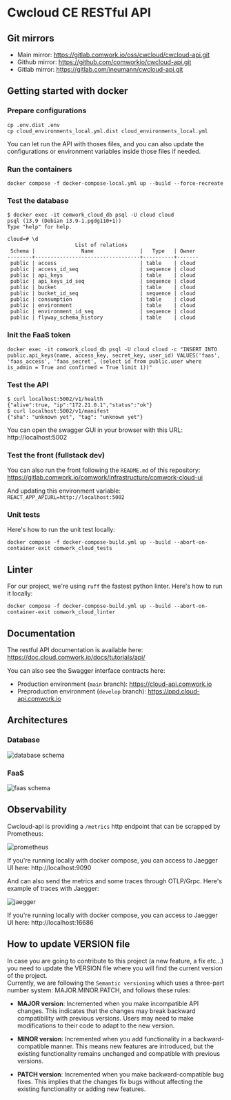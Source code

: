 # Cwcloud CE RESTful API

## Git mirrors

* Main mirror: https://gitlab.comwork.io/oss/cwcloud/cwcloud-api.git
* Github mirror: https://github.com/comworkio/cwcloud-api.git
* Gitlab mirror: https://gitlab.com/ineumann/cwcloud-api.git

## Getting started with docker

### Prepare configurations

```shell
cp .env.dist .env
cp cloud_environments_local.yml.dist cloud_environments_local.yml
```

You can let run the API with thoses files, and you can also update the configurations or environment variables inside those files if needed.

### Run the containers

```shell
docker compose -f docker-compose-local.yml up --build --force-recreate
```

### Test the database

```shell
$ docker exec -it comwork_cloud_db psql -U cloud cloud
psql (13.9 (Debian 13.9-1.pgdg110+1))
Type "help" for help.

cloud=# \d
                      List of relations
 Schema |               Name               |   Type   | Owner 
--------+----------------------------------+----------+-------
 public | access                           | table    | cloud
 public | access_id_seq                    | sequence | cloud
 public | api_keys                         | table    | cloud
 public | api_keys_id_seq                  | sequence | cloud
 public | bucket                           | table    | cloud
 public | bucket_id_seq                    | sequence | cloud
 public | consumption                      | table    | cloud
 public | environment                      | table    | cloud
 public | environment_id_seq               | sequence | cloud
 public | flyway_schema_history            | table    | cloud
```

### Init the FaaS token

```shell
docker exec -it comwork_cloud_db psql -U cloud cloud -c "INSERT INTO public.api_keys(name, access_key, secret_key, user_id) VALUES('faas', 'faas_access', 'faas_secret', (select id from public.user where is_admin = True and confirmed = True limit 1))"
```

### Test the API

```shell
$ curl localhost:5002/v1/health
{"alive":true, "ip":"172.21.0.1","status":"ok"}
$ curl localhost:5002/v1/manifest
{"sha": "unknown yet", "tag": "unknown yet"}
```

You can open the swagger GUI in your browser with this URL: http://localhost:5002

### Test the front (fullstack dev)

You can also run the front following the `README.md` of this repository: https://gitlab.comwork.io/comwork/infrastructure/comwork-cloud-ui

And updating this environment variable: `REACT_APP_APIURL=http://localhost:5002`

### Unit tests

Here's how to run the unit test locally:

```shell
docker compose -f docker-compose-build.yml up --build --abort-on-container-exit comwork_cloud_tests
```

## Linter

For our project, we're using `ruff` the fastest python linter. Here's how to run it locally:

```shell
docker compose -f docker-compose-build.yml up --build --abort-on-container-exit comwork_cloud_linter
```

## Documentation

The restful API documentation is available here: https://doc.cloud.comwork.io/docs/tutorials/api/

You can also see the Swagger interface contracts here:
* Production environment (`main` branch): https://cloud-api.comwork.io
* Preproduction environment (`develop` branch): https://ppd.cloud-api.comwork.io

## Architectures
### Database
![database schema](./img/database_schema.png)
### FaaS
![faas schema](./img/faas_architecture.png)

## Observability

Cwcloud-api is providing a `/metrics` http endpoint that can be scrapped by Prometheus:

![prometheus](./img/prometheus.png)

If you're running locally with docker compose, you can access to Jaegger UI here: http://localhost:9090

And can also send the metrics and some traces through OTLP/Grpc. Here's example of traces with Jaegger:

![jaegger](./img/jaegger.png)

If you're running locally with docker compose, you can access to Jaegger UI here: http://localhost:16686

## How to update VERSION file
In case you are going to contribute to this project (a new feature, a fix etc...) you need to update the VERSION file where you will find the current version of the project.  
Currently, we are following the `Semantic versioning` which uses a three-part number system: MAJOR.MINOR.PATCH, and follows these rules:

- **MAJOR version**: Incremented when you make incompatible API changes. This indicates that the changes may break backward compatibility with previous versions. Users may need to make modifications to their code to adapt to the new version.

- **MINOR version**: Incremented when you add functionality in a backward-compatible manner. This means new features are introduced, but the existing functionality remains unchanged and compatible with previous versions.

- **PATCH version**: Incremented when you make backward-compatible bug fixes. This implies that the changes fix bugs without affecting the existing functionality or adding new features.

